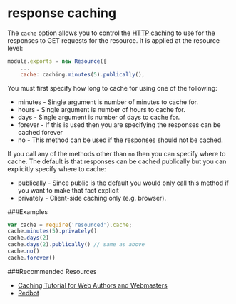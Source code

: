 # response caching
The ```cache``` option allows you to control the [HTTP caching](http://www.mnot.net/cache_docs/) to use for the responses to GET requests for the resource. It is applied at the resource level:
```js
module.exports = new Resource({
    ...
    cache: caching.minutes(5).publically(),
```
You must first specify how long to cache for using one of the following:
* minutes - Single argument is number of minutes to cache for.
* hours - Single argument is number of hours to cache for.
* days - Single argument is number of days to cache for.
* forever - If this is used then you are specifying the responses can be cached forever
* no - This method can be used if the responses should not be cached.

If you call any of the methods other than ```no``` then you can specify where to cache. The default is that responses can be cached publically but you can explicitly specify where to cache:
* publically - Since public is the default you would only call this method if you want to make that fact explicit
* privately - Client-side caching only (e.g. browser).

###Examples
```js
var cache = require('resourced').cache;
cache.minutes(5).privately()
cache.days(2)
cache.days(2).publically() // same as above
cache.no()
cache.forever()
```

###Recommended Resources
* [Caching Tutorial for Web Authors and Webmasters](http://www.mnot.net/cache_docs/)
* [Redbot](http://mnot.github.com/redbot/)